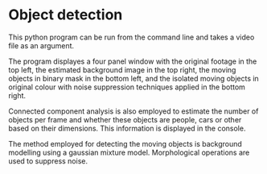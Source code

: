 # Object detection


This python program can be run from the command line and takes a video file as an argument.

The program displayes a four panel window with the original footage in the top left, the estimated background image in the top right, the moving objects in binary mask in the bottom left, and the isolated moving objects in original colour with noise suppression techniques applied in the bottom right.

Connected component analysis is also employed to estimate the number of objects per frame and whether these objects are people, cars or other based on their dimensions. This information is displayed in the console.

The method employed for detecting the moving objects is background modelling using a gaussian mixture model. Morphological operations are used to suppress noise.

